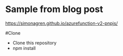 # Sample from blog post
https://simonagren.github.io/azurefunction-v2-pnpjs/

#Clone
- Clone this repository
- npm install